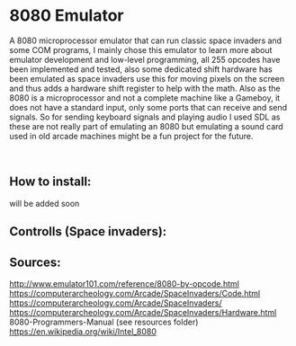# 8080 Emulator

A 8080 microprocessor emulator that can run classic space invaders and some COM programs, I mainly chose this emulator to learn more about emulator development and low-level programming, all 255 opcodes have been implemented and tested, also some dedicated shift hardware has been emulated as space invaders use this for moving pixels on the screen and thus adds a hardware shift register to help with the math.
Also as the 8080 is a microprocessor and not a complete machine like a Gameboy, it does not have a standard input, only some ports that can receive and send signals.
So for sending keyboard signals and playing audio I used SDL as these are not really part of emulating an 8080 but emulating a sound card used in old arcade machines might be a fun project for the future.

 
<br>

## How to install:
will be added soon

## Controlls (Space invaders):


## Sources:

http://www.emulator101.com/reference/8080-by-opcode.html
https://computerarcheology.com/Arcade/SpaceInvaders/Code.html
https://computerarcheology.com/Arcade/SpaceInvaders/
https://computerarcheology.com/Arcade/SpaceInvaders/Hardware.html
8080-Programmers-Manual (see resources folder)
https://en.wikipedia.org/wiki/Intel_8080
